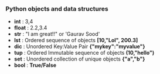 ### Python objects and data structures
* **int** : 3,4
* **float** : 2.2,3.4
* **str** : "I am great!!" or 'Gaurav Sood'
* **lst** : Ordered sequence of objects **[10,"Lol", 200.3]**
* **dic** : Unordered Key:Value Pair **{"mykey":"myvalue"}**
* **tup** : Ordered Immutable sequence of objects **(10,"hello")**
* **set** : Unordered collection of unique objects **{"a","b"}**
* **bool** : **True/False**
